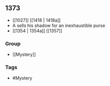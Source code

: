 ## 1373
- [[1027]] [[1418 | 1418a]] 
- A sells his shadow for an inexhaustible purse
- [[1354 | 1354a]] [[1357]] 


### Group
- [[Mystery]]

### Tags
- #Mystery

